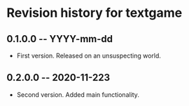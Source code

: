 # Revision history for textgame

## 0.1.0.0 -- YYYY-mm-dd

* First version. Released on an unsuspecting world.

## 0.2.0.0 -- 2020-11-223

* Second version. Added main functionality.
